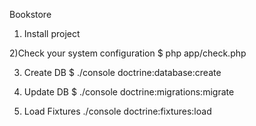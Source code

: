 Bookstore

1) Install project

2)Check your system configuration
$ php app/check.php

3) Create DB
$ ./console doctrine:database:create

4) Update DB
$ ./console doctrine:migrations:migrate

5) Load Fixtures
./console doctrine:fixtures:load

